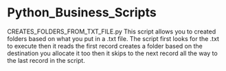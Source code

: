 # Python_Business_Scripts


CREATES_FOLDERS_FROM_TXT_FILE.py
This script allows you to created folders based on what you put in a .txt file. The script first looks for the .txt to execute then it reads the first record creates a folder based on the destination you allocate it too then  it skips to the next record all the way to the last record in the script.
